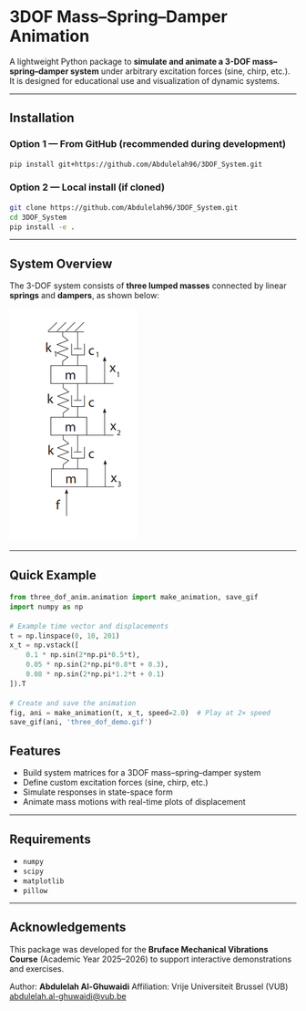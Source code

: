 # 3DOF Mass–Spring–Damper Animation

A lightweight Python package to **simulate and animate a 3-DOF mass–spring–damper system** under arbitrary excitation forces (sine, chirp, etc.).
It is designed for educational use and visualization of dynamic systems.

---

## Installation

### Option 1 — From GitHub (recommended during development)

```bash
pip install git+https://github.com/Abdulelah96/3DOF_System.git
```

### Option 2 — Local install (if cloned)

```bash
git clone https://github.com/Abdulelah96/3DOF_System.git
cd 3DOF_System
pip install -e .
```

---

## System Overview

The 3-DOF system consists of **three lumped masses** connected by linear **springs** and **dampers**, as shown below:

![3DOF system schematic](doc/3dof_system.png)

---

## Quick Example

```python
from three_dof_anim.animation import make_animation, save_gif
import numpy as np

# Example time vector and displacements
t = np.linspace(0, 10, 201)
x_t = np.vstack([
    0.1 * np.sin(2*np.pi*0.5*t),
    0.05 * np.sin(2*np.pi*0.8*t + 0.3),
    0.08 * np.sin(2*np.pi*1.2*t + 0.1)
]).T

# Create and save the animation
fig, ani = make_animation(t, x_t, speed=2.0)  # Play at 2× speed
save_gif(ani, 'three_dof_demo.gif')
```

## Features

* Build system matrices for a 3DOF mass–spring–damper system
* Define custom excitation forces (sine, chirp, etc.)
* Simulate responses in state-space form
* Animate mass motions with real-time plots of displacement

---

## Requirements

* `numpy`
* `scipy`
* `matplotlib`
* `pillow`

---

## Acknowledgements

This package was developed for the **Bruface Mechanical Vibrations Course** (Academic Year 2025–2026) to support interactive demonstrations and exercises.

Author: **Abdulelah Al-Ghuwaidi**
Affiliation: Vrije Universiteit Brussel (VUB)
[abdulelah.al-ghuwaidi@vub.be](mailto:abdulelah.al-ghuwaidi@vub.be)
